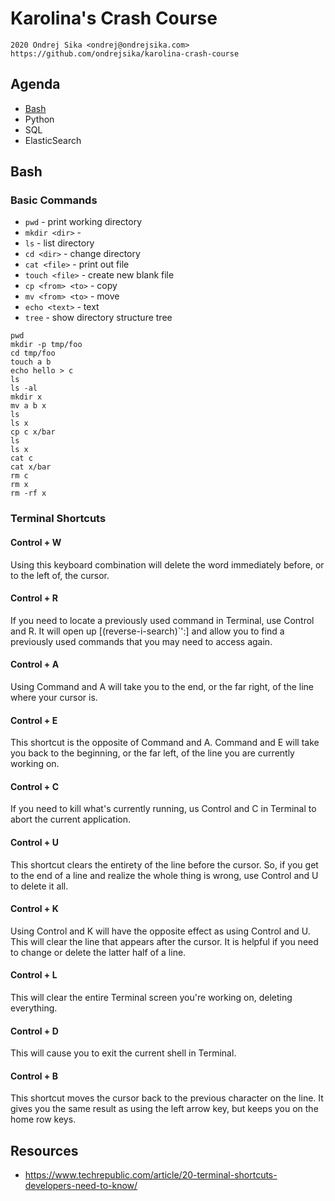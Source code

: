 # Karolina's Crash Course

    2020 Ondrej Sika <ondrej@ondrejsika.com>
    https://github.com/ondrejsika/karolina-crash-course

## Agenda

- [Bash](#bash)
- Python
- SQL
- ElasticSearch

## Bash

### Basic Commands

- `pwd` - print working directory
- `mkdir <dir>` -
- `ls` - list directory
- `cd <dir>` - change directory
- `cat <file>` - print out file
- `touch <file>` - create new blank file
- `cp <from> <to>` - copy
- `mv <from> <to>` - move
- `echo <text>` - text
- `tree` - show directory structure tree

```
pwd
mkdir -p tmp/foo
cd tmp/foo
touch a b
echo hello > c
ls
ls -al
mkdir x
mv a b x
ls
ls x
cp c x/bar
ls
ls x
cat c
cat x/bar
rm c
rm x
rm -rf x
```

### Terminal Shortcuts

#### Control + W

Using this keyboard combination will delete the word immediately before, or to the left of, the cursor.

#### Control + R

If you need to locate a previously used command in Terminal, use Control and R. It will open up [(reverse-i-search)`':] and allow you to find a previously used commands that you may need to access again.

#### Control + A

Using Command and A will take you to the end, or the far right, of the line where your cursor is.

#### Control + E

This shortcut is the opposite of Command and A. Command and E will take you back to the beginning, or the far left, of the line you are currently working on.

#### Control + C

If you need to kill what's currently running, us Control and C in Terminal to abort the current application.

#### Control + U

This shortcut clears the entirety of the line before the cursor. So, if you get to the end of a line and realize the whole thing is wrong, use Control and U to delete it all.

#### Control + K

Using Control and K will have the opposite effect as using Control and U. This will clear the line that appears after the cursor. It is helpful if you need to change or delete the latter half of a line.

#### Control + L

This will clear the entire Terminal screen you're working on, deleting everything.

#### Control + D

This will cause you to exit the current shell in Terminal.

#### Control + B

This shortcut moves the cursor back to the previous character on the line. It gives you the same result as using the left arrow key, but keeps you on the home row keys.

## Resources

- https://www.techrepublic.com/article/20-terminal-shortcuts-developers-need-to-know/
